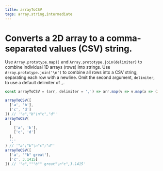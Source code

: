 ```yaml
---
title: arrayToCSV
tags: array,string,intermediate
---
```


# Converts a 2D array to a comma-separated values (CSV) string.

Use `Array.prototype.map()` and `Array.prototype.join(delimiter)` to combine individual 1D arrays (rows) into strings.
Use `Array.prototype.join('\n')` to combine all rows into a CSV string, separating each row with a newline.
Omit the second argument, `delimiter`, to use a default delimiter of `,`.

```js
const arrayToCSV = (arr, delimiter = ',') => arr.map(v => v.map(x => (isNaN(x) ? `"${x.replace(/"/g, '""')}"` : x)).join(delimiter)).join('\n')
```

```js
arrayToCSV([
  ['a', 'b'],
  ['c', 'd']
]) // '"a","b"\n"c","d"'
arrayToCSV(
  [
    ['a', 'b'],
    ['c', 'd']
  ],
  ';'
) // '"a";"b"\n"c";"d"'
arrayToCSV([
  ['a', '"b" great'],
  ['c', 3.1415]
]) // '"a","""b"" great"\n"c",3.1415'
```
